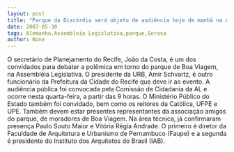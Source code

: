 ```yaml
---
layout: post
title: "Parque da Discórdia será objeto de audiência hoje de manhã na Assembléia Legislativa"
date: 2007-05-30
tags: Alemanha,Assembleia Legislativa,parque,Serasa
author: None
---
```

O secret&aacute;rio de Planejamento do Recife, Jo&atilde;o da Costa, &eacute; um dos convidados para debater a pol&ecirc;mica em torno do parque de Boa Viagem, na Assembl&eacute;ia Legislativa. O presidente da URB, Amir Schvartz, &eacute; outro funcion&aacute;rio da Prefeitura da Cidade do Recife que deve ir ao evento.
A audi&ecirc;ncia p&uacute;blica foi convocada pela Comiss&atilde;o de Cidadania da AL e ocorre nesta quarta-feira, a partir das 9 horas.
O Minist&eacute;rio P&uacute;blico do Estado tamb&eacute;m foi convidado, bem como os reitores da Cat&oacute;lica, UFPE e UPE.
Tamb&eacute;m devem estar presentes representantes da associa&ccedil;&atilde;o amigos do parque, de moradores de Boa Viagem.
Na &aacute;rea t&eacute;cnica, j&aacute; confirmaram presen&ccedil;a Paulo Souto Maior e Vit&oacute;ria R&eacute;gia Andrade. O primeiro &eacute; diretor da Faculdade de Arquitetura e Urbanismo de Pernambuco (Faupe) e a segunda &eacute; presidente do Instituto dos Arquitetos do Brasil (IAB). 